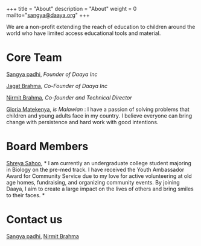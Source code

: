 +++
title = "About"
description = "About"
weight = 0
mailto="sangya@daaya.org"
+++

We are a non-profit extending the reach of education to children around the world who have limited access educational tools and material.

# Core Team
[Sangya padhi](mailto:sangya@daaya.org), *Founder of Daaya Inc* 

[Jagat Brahma](mailto:sangya@daaya.org), *Co-Founder of Daaya Inc* 

[Nirmit Brahma](mailto:nirmit@daaya.org), *Co-founder and Technical Director* 

[Gloria Matekenya](mailto:gloria@daaya.org), *is Malawian* : 
I have a passion of solving problems that children and young adults face 
in my country. I believe everyone can bring change with persistence and hard work with good
intentions.

# Board Members
[Shreya Sahoo](shia.sahoo@gmail.com), * I am currently an undergraduate college student majoring in Biology on the pre-med track. I have received the Youth Ambassador Award for Community Service due to my love for active volunteering at old age homes, fundraising, and organizing community events. By joining Daaya, I aim to create a large impact on the lives of others and bring smiles to their faces.  *

# Contact us
[Sangya padhi](mailto:sangya@daaya.org), [Nirmit Brahma](mailto:nirmit@daaya.org)
